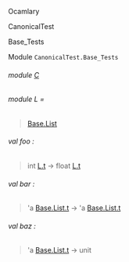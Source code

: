 Ocamlary

CanonicalTest

Base_Tests

Module `CanonicalTest.Base_Tests`

<a id="module-C"></a>

###### module [C](Ocamlary.CanonicalTest.Base_Tests.C.md)

<a id="module-L"></a>

###### module L =

> [Base.List](Ocamlary.CanonicalTest.Base.List.md)


<a id="val-foo"></a>

###### val foo :

> int [L.t](Ocamlary.CanonicalTest.Base.List.md#type-t) -> float [L.t](Ocamlary.CanonicalTest.Base.List.md#type-t)


<a id="val-bar"></a>

###### val bar :

> 'a [Base.List.t](Ocamlary.CanonicalTest.Base.List.md#type-t) -> 'a [Base.List.t](Ocamlary.CanonicalTest.Base.List.md#type-t)


<a id="val-baz"></a>

###### val baz :

> 'a [Base.List.t](Ocamlary.CanonicalTest.Base.List.md#type-t) -> unit

